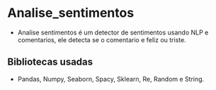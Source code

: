# Analise_sentimentos
- Analise sentimentos é um detector de sentimentos usando NLP e comentarios, ele detecta se o comentario e feliz ou triste.

## Bibliotecas usadas
- Pandas, Numpy, Seaborn, Spacy, Sklearn, Re, Random e String.
